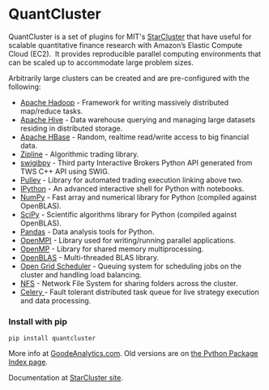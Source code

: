 <h1>QuantCluster</h1>
<p><span>QuantCluster is a set of plugins for MIT's&nbsp;</span><a href="http://star.mit.edu/cluster/">StarCluster</a><span>&nbsp;that have useful for scalable quantitative finance research with Amazon&rsquo;s Elastic Compute Cloud (EC2).&nbsp; It provides reproducible parallel computing environments that can be scaled up to accommodate </span><span>large problem sizes.</span></p>
<p><span color="#000000"><span><span>Arbitrarily large clusters can be created and are pre-configured with the following:</span></span></span></p>
<ul>
<li><a href="http://hadoop.apache.org/">Apache Hadoop</a> - Framework for writing massively distributed map/reduce tasks.</li>
<li><a href="http://hive.apache.org/">Apache Hive</a> - Data warehouse querying and managing large datasets residing in distributed storage.</li>
<li><a href="http://hbase.apache.org/">Apache HBase</a> - Random, realtime read/write access to big financial data.</li>
<li><a href="https://github.com/quantopian/zipline">Zipline</a><span>&nbsp;- Algorithmic trading library.</span></li>
<li><a href="https://github.com/Komnomnomnom/swigibpy">swigibpy</a><span>&nbsp;- Third party Interactive Brokers Python API generated from TWS C++ API using SWIG.</span></li>
<li><a href="/clusters/pulley-library/">Pulley</a><span>&nbsp;- Library for automated trading execution linking above two.</span></li>
<li><a href="http://ipython.org/">IPython</a> - An advanced interactive shell for Python with notebooks.</li>
<li><a href="http://www.numpy.org/">NumPy</a> - Fast array and numerical library for Python (compiled against OpenBLAS).</li>
<li><a href="http://www.scipy.org/">SciPy</a> - Scientific algorithms library for Python (compiled against OpenBLAS).</li>
<li><a href="http://pandas.pydata.org/">Pandas</a> - Data analysis tools for Python.</li>
<li><a href="http://www.open-mpi.org/">OpenMPI</a> - Library used for writing/running parallel applications.</li>
<li><a href="http://openmp.org/">OpenMP</a> - Library for shared memory multiprocessing.</li>
<li><a href="http://www.openblas.net/">OpenBLAS</a> - Multi-threaded BLAS library.</li>
<li><a href="http://gridscheduler.sourceforge.net/">Open Grid Scheduler</a> - Queuing system for scheduling jobs on the cluster and handling load balancing.</li>
<li><a href="http://en.wikipedia.org/wiki/Network_File_System">NFS</a> - Network File System for sharing folders across the cluster.</li>
<li><a href="http://www.celeryproject.org/">Celery&nbsp;</a><span>- Fault tolerant distributed task queue for live strategy execution and data processing.</span></li>
</ul>

<h3>Install with pip</h3>
<pre><code>pip install quantcluster</code></pre>

More info at <a href="http://goodeanalytics.com/clusters/ec2-clusters/">GoodeAnalytics.com</a>. Old versions are on <a href="https://pypi.python.org/pypi/quantcluster">the Python Package Index page</a>.

Documentation at <a href="http://star.mit.edu/cluster/docs/latest/">StarCluster site</a>.
